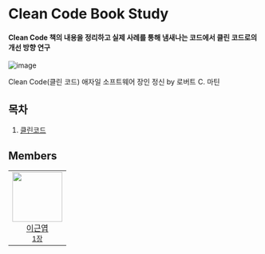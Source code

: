 # Clean Code Book Study

#### Clean Code 책의 내용을 정리하고 실제 사례를 통해 냄새나는 코드에서 클린 코드로의 개선 방향 연구

![image](https://user-images.githubusercontent.com/3814234/152174049-e28afca9-14b1-4d3a-9437-034fe684958f.png)

Clean Code(클린 코드) 애자일 소프트웨어 장인 정신 by 로버트 C. 마틴


## 목차

1. [클린코드](https://github.com/bwgdg/cleancode-study/blob/main/chapter01.md)


## Members

<table>
  <tr>
    <td align="center"><a href="https://github.com/keunyop"><img src="https://avatars.githubusercontent.com/u/3814234?v=4?s=100" width="100px;" alt=""/><br />이근엽</a><br /><sub><a href="https://github.com/bwgdg/cleancode-study/blob/main/chapter01.md">1장</a></sub></td>
  </tr>
</table>
